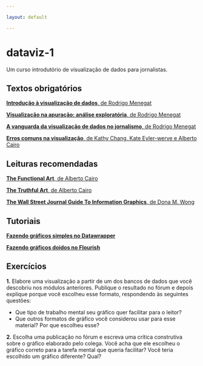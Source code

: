 ```yaml
---

layout: default

---
```


# dataviz-1
Um curso introdutório de visualização de dados para jornalistas.

## Textos obrigatórios

[**Introdução à visualização de dados**, de Rodrigo Menegat](https://rodrigomenegat.github.io/dataviz-1/introducao-visualizacao-de-dados/)

[**Visualização na apuração: análise exploratória**, de Rodrigo Menegat](https://rodrigomenegat.github.io/dataviz-1/visualizacao-analise-exploratoria/)

[**A vanguarda da visualização de dados no jornalismo**, de Rodrigo Menegat](https://rodrigomenegat.github.io/dataviz-1/vanguarda-da-visualizacao-jornalistica)

[**Erros comuns na visualização**, de Kathy Chang, Kate Eyler-werve e Alberto Cairo](https://rodrigomenegat.github.io/dataviz-1/erros-comuns)

## Leituras recomendadas

[**The Functional Art**, de Alberto Cairo](https://www.amazon.com/Functional-Art-introduction-information-visualization/dp/0321834739)

[**The Truthful Art**, de Alberto Cairo](https://www.amazon.com.br/Truthful-Art-Data-Charts-Communication/dp/0321934075)

[**The Wall Street Journal Guide To Information Graphics**, de Dona M. Wong](https://www.saraiva.com.br/the-wall-street-journal-guide-to-information-graphics-the-dos-and-donts-of-presenting-7989439.html)


## Tutoriais

[**Fazendo gráficos simples no Datawrapper**](#)

[**Fazendo gráficos doidos no Flourish**](#)

## Exercícios

**1.** Elabore uma visualização a partir de um dos bancos de dados que você descobriu nos módulos anteriores. Publique o resultado no fórum e depois explique porque você escolheu esse formato, respondendo às seguintes questões: 

  - Que tipo de trabalho mental seu gráfico quer facilitar para o leitor?
  - Que outros formatos de gráfico você considerou usar para esse material? Por que escolheu esse?

**2.** Escolha uma publicação no fórum e escreva uma crítica construtiva sobre o gráfico elaborado pelo colega. Você acha que ele escolheu o gráfico correto para a tarefa mental que queria facilitar? Você teria escolhido um gráfico diferente? Qual?

